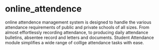 # online_attendence
online attendence management system  is designed to handle the various attendance requirements of public and private schools of all sizes. From almost effortlessly recording attendance, to producing daily attendance bulletins, absentee record and letters and documents. Student Attendance module simplifies a wide range of colllge attendance tasks with ease.
